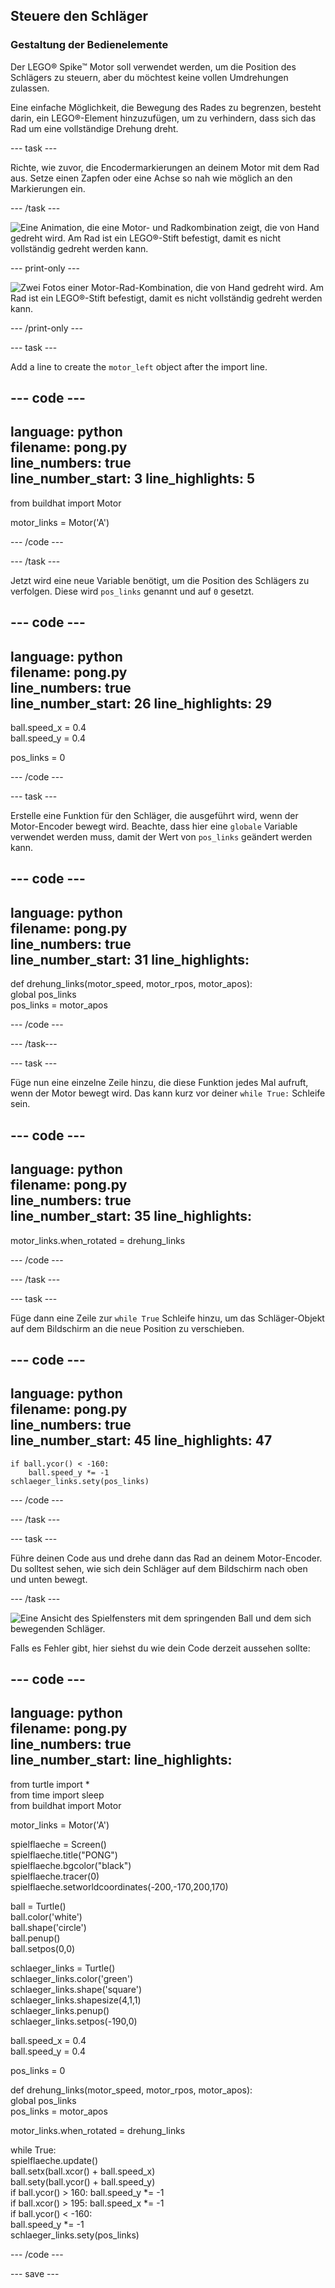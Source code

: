 ## Steuere den Schläger

### Gestaltung der Bedienelemente

Der LEGO® Spike™ Motor soll verwendet werden, um die Position des Schlägers zu steuern, aber du möchtest keine vollen Umdrehungen zulassen.

Eine einfache Möglichkeit, die Bewegung des Rades zu begrenzen, besteht darin, ein LEGO®-Element hinzuzufügen, um zu verhindern, dass sich das Rad um eine vollständige Drehung dreht.

--- task ---

Richte, wie zuvor, die Encodermarkierungen an deinem Motor mit dem Rad aus. Setze einen Zapfen oder eine Achse so nah wie möglich an den Markierungen ein.

--- /task ---

![Eine Animation, die eine Motor- und Radkombination zeigt, die von Hand gedreht wird. Am Rad ist ein LEGO®-Stift befestigt, damit es nicht vollständig gedreht werden kann.](images/motor_block.gif)

--- print-only ---

![Zwei Fotos einer Motor-Rad-Kombination, die von Hand gedreht wird. Am Rad ist ein LEGO®-Stift befestigt, damit es nicht vollständig gedreht werden kann.](images/sidebyside.png)

--- /print-only ---


--- task ---

Add a line to create the `motor_left` object after the import line.

--- code ---
---
language: python   
filename: pong.py   
line_numbers: true   
line_number_start: 3
line_highlights: 5
---

from buildhat import Motor

motor_links = Motor('A')

--- /code ---

--- /task ---

Jetzt wird eine neue Variable benötigt, um die Position des Schlägers zu verfolgen. Diese wird `pos_links` genannt und auf `0` gesetzt.

--- code ---
---
language: python   
filename: pong.py   
line_numbers: true   
line_number_start: 26
line_highlights: 29
---

ball.speed_x = 0.4   
ball.speed_y = 0.4

pos_links = 0

--- /code ---

--- task ---

Erstelle eine Funktion für den Schläger, die ausgeführt wird, wenn der Motor-Encoder bewegt wird. Beachte, dass hier eine `globale` Variable verwendet werden muss, damit der Wert von `pos_links` geändert werden kann.

--- code ---
---
language: python   
filename: pong.py   
line_numbers: true   
line_number_start: 31
line_highlights:
---

def drehung_links(motor_speed, motor_rpos, motor_apos):   
global pos_links   
pos_links = motor_apos

--- /code ---

--- /task---

--- task ---

Füge nun eine einzelne Zeile hinzu, die diese Funktion jedes Mal aufruft, wenn der Motor bewegt wird. Das kann kurz vor deiner `while True:` Schleife sein.

--- code ---
---
language: python   
filename: pong.py   
line_numbers: true   
line_number_start: 35
line_highlights:
---

motor_links.when_rotated = drehung_links

--- /code ---

--- /task ---

--- task ---

Füge dann eine Zeile zur `while True` Schleife hinzu, um das Schläger-Objekt auf dem Bildschirm an die neue Position zu verschieben.

--- code ---
---
language: python   
filename: pong.py   
line_numbers: true   
line_number_start: 45
line_highlights: 47
---

    if ball.ycor() < -160:   
        ball.speed_y *= -1   
    schlaeger_links.sety(pos_links)

--- /code ---

--- /task ---

--- task ---

Führe deinen Code aus und drehe dann das Rad an deinem Motor-Encoder. Du solltest sehen, wie sich dein Schläger auf dem Bildschirm nach oben und unten bewegt.

--- /task ---

![Eine Ansicht des Spielfensters mit dem springenden Ball und dem sich bewegenden Schläger.](images/moving_paddle.gif)

Falls es Fehler gibt, hier siehst du wie dein Code derzeit aussehen sollte:

--- code ---
---
language: python   
filename: pong.py   
line_numbers: true   
line_number_start:
line_highlights:
---

from turtle import *   
from time import sleep   
from buildhat import Motor

motor_links = Motor('A')

spielflaeche = Screen()   
spielflaeche.title("PONG")   
spielflaeche.bgcolor("black")   
spielflaeche.tracer(0)   
spielflaeche.setworldcoordinates(-200,-170,200,170)

ball = Turtle()   
ball.color('white')   
ball.shape('circle')   
ball.penup()   
ball.setpos(0,0)

schlaeger_links = Turtle()   
schlaeger_links.color('green')   
schlaeger_links.shape('square')   
schlaeger_links.shapesize(4,1,1)   
schlaeger_links.penup()   
schlaeger_links.setpos(-190,0)

ball.speed_x = 0.4   
ball.speed_y = 0.4

pos_links = 0


def drehung_links(motor_speed, motor_rpos, motor_apos):   
global pos_links   
pos_links = motor_apos


motor_links.when_rotated = drehung_links

while True:   
spielflaeche.update()   
ball.setx(ball.xcor() + ball.speed_x)   
ball.sety(ball.ycor() + ball.speed_y)   
if ball.ycor() > 160: ball.speed_y *= -1   
if ball.xcor() > 195: ball.speed_x *= -1   
if ball.ycor() < -160:   
ball.speed_y *= -1   
schlaeger_links.sety(pos_links)

--- /code ---

--- save ---